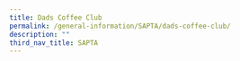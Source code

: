 ```yaml
---
title: Dads Coffee Club
permalink: /general-information/SAPTA/dads-coffee-club/
description: ""
third_nav_title: SAPTA
---
```


